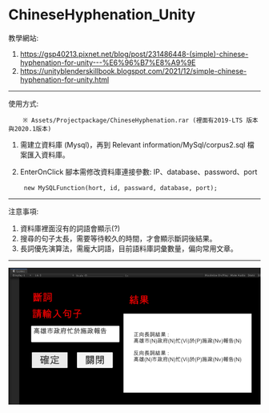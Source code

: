 # ChineseHyphenation_Unity
教學網站:

1. https://gsp40213.pixnet.net/blog/post/231486448-(simple)-chinese-hyphenation-for-unity---%E6%96%B7%E8%A9%9E
2. https://unityblenderskillbook.blogspot.com/2021/12/simple-chinese-hyphenation-for-unity.html

-----------------------------------------
使用方式:

        ※ Assets/Projectpackage/ChineseHyphenation.rar (裡面有2019-LTS 版本與2020.1版本)

1. 需建立資料庫 (Mysql)，再到 Relevant information/MySql/corpus2.sql 檔案匯入資料庫。

2. EnterOnClick 腳本需修改資料庫連接參數: IP、database、password、port

        new MySQLFunction(hort, id, passward, database, port);        
        
-----------------------------------------
注意事項: 

1. 資料庫裡面沒有的詞語會顯示(?)
2. 搜尋的句子太長，需要等待較久的時間，才會顯示斷詞後結果。
3. 長詞優先演算法，需龐大詞語，目前語料庫詞彙數量，偏向常用文章。

-----------------------------------------
![image](https://github.com/gsp40213/ChineseHyphenation_Unity2020/blob/main/Assets/Textrue2D/Result_Image/ResultImage.png)
